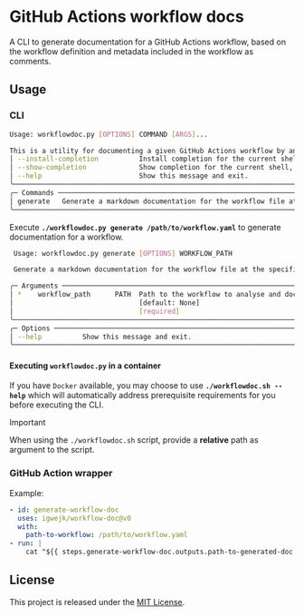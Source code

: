 # GitHub Actions workflow docs

A CLI to generate documentation for a GitHub Actions workflow, based on the workflow definition and metadata included in the workflow as comments.

## Usage

### CLI

```bash
Usage: workflowdoc.py [OPTIONS] COMMAND [ARGS]...

This is a utility for documenting a given GitHub Actions workflow by analysing the workflow file and generating a markdown documentation.╮
│ --install-completion          Install completion for the current shell.                                                                │
│ --show-completion             Show completion for the current shell, to copy it or customize the installation.                         │
│ --help                        Show this message and exit.                                                                              │
╰────────────────────────────────────────────────────────────────────────────────────────────────────────────────────────────────────────╯
╭─ Commands ─────────────────────────────────────────────────────────────────────────────────────────────────────────────────────────────╮
│ generate   Generate a markdown documentation for the workflow file at the specified path.                                              │
╰────────────────────────────────────────────────────────────────────────────────────────────────────────────────────────────────────────╯
```

Execute **`./workflowdoc.py generate /path/to/workflow.yaml`** to generate documentation for a workflow.

```bash
 Usage: workflowdoc.py generate [OPTIONS] WORKFLOW_PATH

 Generate a markdown documentation for the workflow file at the specified path.

╭─ Arguments ────────────────────────────────────────────────────────────────────────────────────────────────────────────────────────────╮
│ *    workflow_path      PATH  Path to the workflow to analyse and document.                                                            │
│                               [default: None]                                                                                          │
│                               [required]                                                                                               │
╰────────────────────────────────────────────────────────────────────────────────────────────────────────────────────────────────────────╯
╭─ Options ──────────────────────────────────────────────────────────────────────────────────────────────────────────────────────────────╮
│ --help          Show this message and exit.                                                                                            │
╰────────────────────────────────────────────────────────────────────────────────────────────────────────────────────────────────────────╯
```

#### Executing `workflowdoc.py` in a container

If you have `Docker` available, you may choose to use **`./workflowdoc.sh --help`** which will automatically address prerequisite requirements for you before executing the CLI.

> [!IMPORTANT]
> When using the `./workflowdoc.sh` script, provide a **relative** path as argument to the script.

### GitHub Action wrapper

Example:

```yaml
- id: generate-workflow-doc
  uses: igwejk/workflow-doc@v0
  with:
    path-to-workflow: /path/to/workflow.yaml
- run: |
    cat "${{ steps.generate-workflow-doc.outputs.path-to-generated-doc }}"
```

## License

This project is released under the [MIT License](./LICENSE).
